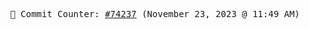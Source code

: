 <p align="center">
    <samp>
        📮 Commit Counter: <a href="https://github.com/Javascript-void0/Javascript-void0/commits/main">#74237</a> (November 23, 2023 @ 11:49 AM)
    </samp>
</p>